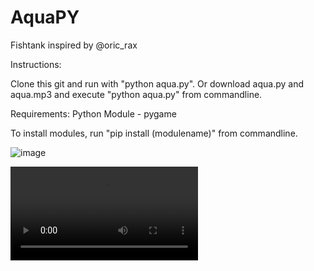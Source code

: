 # AquaPY
Fishtank inspired by @oric_rax

Instructions:

Clone this git and run with "python aqua.py".
Or download aqua.py and aqua.mp3 and execute "python aqua.py" from commandline.

Requirements:
Python Module - pygame

To install modules, run "pip install (modulename)" from commandline.

![image](https://github.com/user-attachments/assets/554b2b63-3725-4042-8ebc-062416cb40ef)

<video src="https://user-images.githubusercontent.com/your-username/your-repo/aqua.mov" controls="controls" style="max-width: 100%; height: auto;">
</video>
